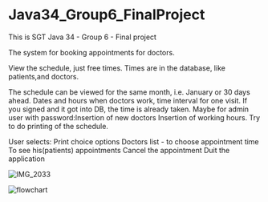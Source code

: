 
# Java34_Group6_FinalProject
This is SGT Java 34 - Group 6 - Final project

The system for booking appointments for doctors.

View the schedule, just free times. Times are in the database, like patients,and doctors.

The schedule can be viewed for the same month, i.e. January or 30 days ahead. Dates and hours when doctors work, time interval for one visit. If you signed and it got into DB, the time is already taken. Maybe for admin user with password:Insertion of new doctors
Insertion of working hours.
Try to do printing of the schedule.
 
User selects:
Print choice options
Doctors list - to choose appointment time
To see his(patients) appointments
Cancel the appointment
Duit the application
  
![IMG_2033](https://user-images.githubusercontent.com/122638029/214299315-96842888-2029-4ba0-a2ee-a2e4874bca25.jpg)
 
![flowchart](https://user-images.githubusercontent.com/122638029/214560874-03026326-60b3-459f-a89d-ead3076e7e4b.png)
